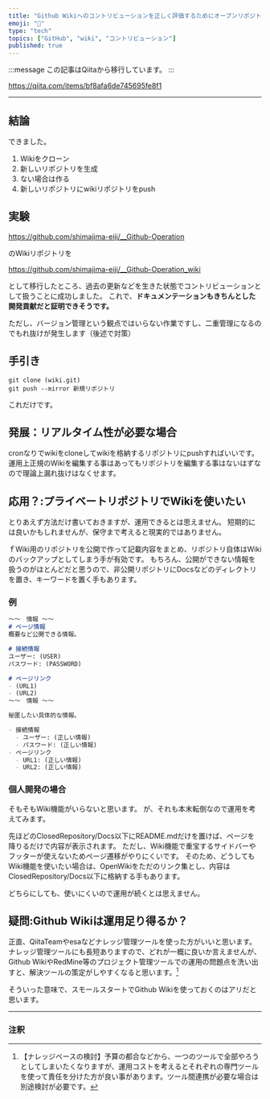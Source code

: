 ```yaml
---
title: "Github Wikiへのコントリビューションを正しく評価するためにオープンリポジトリ管理を目指す"
emoji: "📝"
type: "tech"
topics: ["GitHub", "wiki", "コントリビューション"]
published: true
---
```


:::message
この記事はQiitaから移行しています。
:::

https://qiita.com/items/bf8afa6de745695fe8f1

---

## 結論
できました。

1. Wikiをクローン
1. 新しいリポジトリを生成
  1. ない場合は作る
1. 新しいリポジトリにwikiリポジトリをpush

## 実験

https://github.com/shimajima-eiji/__Github-Operation

のWikiリポジトリを

https://github.com/shimajima-eiji/__Github-Operation_wiki

として移行したところ、過去の更新などを生きた状態でコントリビューションとして扱うことに成功しました。
これで、**ドキュメンテーションもきちんとした開発貢献だと証明できそうです。**

ただし、バージョン管理という観点ではいらない作業ですし、二重管理になるのでもれ抜けが発生します（後述で対策）

## 手引き
```
git clone (wiki.git)
git push --mirror 新規リポジトリ
```

これだけです。

## 発展：リアルタイム性が必要な場合
cronなりでwikiをcloneしてwikiを格納するリポジトリにpushすればいいです。
運用上正規のWikiを編集する事はあってもリポジトリを編集する事はないはずなので理論上漏れ抜けはなくせます。

## 応用？:プライベートリポジトリでWikiを使いたい
とりあえず方法だけ書いておきますが、運用できるとは思えません。
短期的には良いかもしれませんが、保守まで考えると現実的ではありません。

ｆWiki用のリポジトリを公開で作って記載内容をまとめ、リポジトリ自体はWikiのバックアップとしてしまう手が有効です。
もちろん、公開ができない情報を扱うのがほとんどだと思うので、非公開リポジトリにDocsなどのディレクトリを置き、キーワードを置く手もあります。

### 例
``` OpenWiki/Home.md
〜〜　情報 〜〜
# ページ情報
概要など公開できる情報。

# 接続情報
ユーザー: (USER)
パスワード: (PASSWORD)

# ページリンク
- (URL1)
- (URL2)
〜〜　情報 〜〜
```

``` ClosedRepository/Docs/Home.md
秘匿したい具体的な情報。

- 接続情報
  - ユーザー: (正しい情報)
  - パスワード: (正しい情報)
- ページリンク
  - URL1: (正しい情報)
  - URL2: (正しい情報)
```

### 個人開発の場合
そもそもWiki機能がいらないと思います。
が、それも本末転倒なので運用を考えてみます。

先ほどのClosedRepository/Docs以下にREADME.mdだけを置けば、ページを降りるだけで内容が表示されます。
ただし、Wiki機能で重宝するサイドバーやフッターが使えないためページ遷移がやりにくいです。
そのため、どうしてもWiki機能を使いたい場合は、OpenWikiをただのリンク集とし、内容はClosedRepository/Docs以下に格納する手もあります。

どちらにしても、使いにくいので運用が続くとは思えません。

## 疑問:Github Wikiは運用足り得るか？
正直、QiitaTeamやesaなどナレッジ管理ツールを使った方がいいと思います。
ナレッジ管理ツールにも長短ありますので、どれが一概に良いか言えませんが、Github WikiやRedMine等のプロジェクト管理ツールでの運用の問題点を洗い出すと、解決ツールの策定がしやすくなると思います。[^1]
[^1]: 【ナレッジベースの検討】予算の都合などから、一つのツールで全部やろうとしてしまいたくなりますが、運用コストを考えるとそれぞれの専門ツールを使って責任を分けた方が良い事があります。ツール間連携が必要な場合は別途検討が必要です。

そういった意味で、スモールスタートでGithub Wikiを使っておくのはアリだと思います。

---

### 注釈

